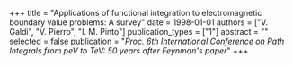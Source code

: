 +++
title = "Applications of functional integration to electromagnetic boundary value problems: A survey"
date = 1998-01-01
authors = ["V. Galdi", "V. Pierro", "I. M. Pinto"]
publication_types = ["1"]
abstract = ""
selected = false
publication = "*Proc. 6th International Conference on Path Integrals from peV to TeV: 50 years after Feynman's paper*"
+++

